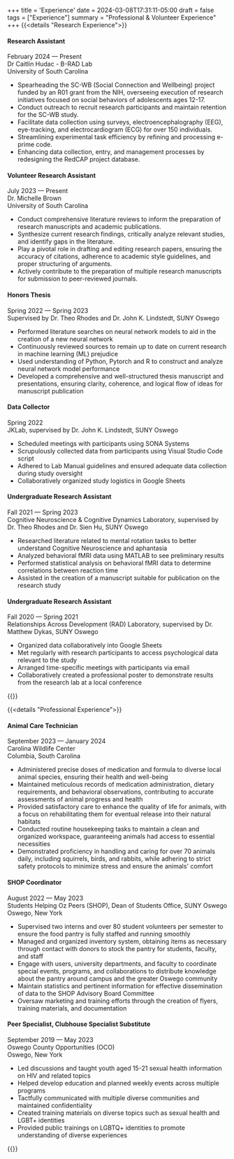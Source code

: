 +++
title = 'Experience'
date = 2024-03-08T17:31:11-05:00
draft = false
tags = ["Experience"]
summary = "Professional & Volunteer Experience"
+++
{{<details "Research Experience">}}

#### Research Assistant

February 2024 — Present </br>
Dr Caitlin Hudac - B-RAD Lab </br>
University of South Carolina</br>
- Spearheading the SC-WB (Social Connection and Wellbeing) project funded by an R01 grant from the NIH, overseeing execution of research initiatives focused on social behaviors of adolescents ages 12-17.
- Conduct outreach to recruit research participants and maintain retention for the SC-WB study.
- Facilitate data collection using surveys, electroencephalography (EEG), eye-tracking, and electrocardiogram (ECG) for over 150 individuals.
- Streamlining experimental task efficiency by refining and processing e-prime code.
- Enhancing data collection, entry, and management processes by redesigning the RedCAP project database.

#### Volunteer Research Assistant

July 2023 — Present</br>
Dr. Michelle Brown </br>
University of South Carolina </br>
- Conduct comprehensive literature reviews to inform the preparation of research manuscripts and academic publications. 
- Synthesize current research findings, critically analyze relevant studies, and identify gaps in the literature.
- Play a pivotal role in drafting and editing research papers, ensuring the accuracy of citations, adherence to academic style guidelines, and proper structuring of arguments. 
- Actively contribute to the preparation of multiple research manuscripts for submission to peer-reviewed journals.

#### Honors Thesis

Spring 2022 — Spring 2023</br>
Supervised by Dr. Theo Rhodes and Dr. John K. Lindstedt, SUNY Oswego</br>
- Performed literature searches on neural network models to aid in the creation of a new neural network
- Continuously reviewed sources to remain up to date on current research in machine learning (ML) prejudice
- Used understanding of Python, Pytorch and R to construct and analyze neural network model performance
- Developed a comprehensive and well-structured thesis manuscript and presentations, ensuring clarity, coherence, and logical flow of ideas for manuscript publication

#### Data Collector

Spring 2022 </br>
JKLab, supervised by Dr. John K. Lindstedt, SUNY Oswego</br>
- Scheduled meetings with participants using SONA Systems
- Scrupulously collected data from participants using Visual Studio Code script
- Adhered to Lab Manual guidelines and ensured adequate data collection during study oversight
- Collaboratively organized study logistics in Google Sheets

#### Undergraduate Research Assistant

Fall 2021 — Spring 2023</br>
Cognitive Neuroscience & Cognitive Dynamics Laboratory, supervised by Dr. Theo Rhodes and Dr. Sien Hu, SUNY Oswego</br>
- Researched literature related to mental rotation tasks to better understand Cognitive Neuroscience and aphantasia
- Analyzed behavioral fMRI data using MATLAB to see preliminary results
- Performed statistical analysis on behavioral fMRI data to determine correlations between reaction time
- Assisted in the creation of a manuscript suitable for publication on the research study

#### Undergraduate Research Assistant

Fall 2020 — Spring 2021</br>
Relationships Across Development (RAD) Laboratory, supervised by Dr. Matthew Dykas, SUNY Oswego</br>
- Organized data collaboratively into Google Sheets 
- Met regularly with research participants to access psychological data relevant to the study
- Arranged time-specific meetings with participants via email
- Collaboratively created a professional poster to demonstrate results from the research lab at a local conference

{{</details>}}

{{<details "Professional Experience">}}
#### Animal Care Technician

September 2023 — January 2024 </br>
Carolina Wildlife Center</br>Columbia, South Carolina</br>
- Administered precise doses of medication and formula to diverse local animal species, ensuring their health and well-being
- Maintained meticulous records of medication administration, dietary requirements, and behavioral observations, contributing to accurate assessments of animal progress and health
- Provided satisfactory care to enhance the quality of life for animals, with a focus on rehabilitating them for eventual release into their natural habitats
- Conducted routine housekeeping tasks to maintain a clean and organized workspace, guaranteeing animals had access to essential necessities
- Demonstrated proficiency in handling and caring for over 70 animals daily, including squirrels, birds, and rabbits, while adhering to strict safety protocols to minimize stress and ensure the animals' comfort

#### SHOP Coordinator

August 2022 — May 2023</br>
Students Helping Oz Peers (SHOP), Dean of Students Office, SUNY Oswego</br>Oswego, New York</br>
- Supervised two interns and over 80 student volunteers per semester to ensure the food pantry is fully staffed and running smoothly
- Managed and organized inventory system, obtaining items as necessary through contact with donors to stock the pantry for students, faculty, and staff
- Engage with users, university departments, and faculty to coordinate special events, programs, and collaborations to distribute knowledge about the pantry around campus and the greater Oswego community
- Maintain statistics and pertinent information for effective dissemination of data to the SHOP Advisory Board Committee
- Oversaw marketing and training efforts through the creation of flyers, training materials, and documentation

#### Peer Specialist, Clubhouse Specialist Substitute

September 2019 — May 2023</br>
Oswego County Opportunities (OCO)</br> Oswego, New York</br>
- Led discussions and taught youth aged 15-21 sexual health information on HIV and related topics
- Helped develop education and planned weekly events across multiple programs
- Tactfully communicated with multiple diverse communities and maintained confidentiality
- Created training materials on diverse topics such as sexual health and LGBT+ identities
- Provided public trainings on LGBTQ+ identities to promote understanding of diverse experiences

{{</details>}}